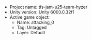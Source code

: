 <!-- UNITY CODE ASSIST INSTRUCTIONS START -->
- Project name: tfs-jam-u25-team-hyzer
- Unity version: Unity 6000.0.32f1
- Active game object:
  - Name: attacking_0
  - Tag: Untagged
  - Layer: Default
<!-- UNITY CODE ASSIST INSTRUCTIONS END -->